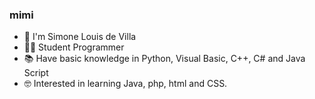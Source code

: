 ### mimi

 - 👋 I'm Simone Louis de Villa 
- 👩‍💻 Student Programmer 
- 📚 Have basic knowledge in Python, Visual Basic, C++, C# and Java Script
- 🤓 Interested in learning Java, php, html and CSS. 
